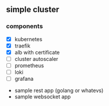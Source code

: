 ## simple cluster

### components
- [x] kubernetes
- [x] traefik
- [x] alb with certificate
- [ ] cluster autoscaler
- [ ] prometheus
- [ ] loki
- [ ] grafana
- sample rest app (golang or whatevs)
- sample websocket app

### 
